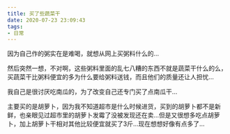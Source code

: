 ```yaml
---
title: 买了些蔬菜干
date: 2020-07-23 23:09:43
tags:
- 日常
---
```


因为自己作的粥实在是难喝，就想从网上买粥料什么的...

然后突然一想，不对啊，这些粥料里面的乱七八糟的东西不就是蔬菜干什么的么，买蔬菜干比粥料便宜的多为什么要给粥料送钱，而且他们的质量还让人担忧...

我自己是很讨厌吃南瓜的，为了改变自己还专门买了点南瓜干...

主要买的是胡萝卜，因为我不知道超市是什么时候进货，买到的胡萝卜都不是新鲜，也亲眼见过超市里的胡萝卜发霉了没被发现还在卖...但是又很想多吃点胡萝卜，加上胡萝卜干相对其他比较便宜就买了3斤...现在想想好像有点多了...

